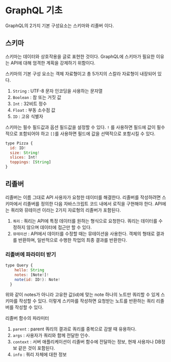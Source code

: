 # GraphQL 기초

GraphQL의 2가지 기본 구성요소는 스키마와 리졸버 이다.

## 스키마

스키마는 데이터와 상호작용을 글로 표현한 것이다. GraphQL에 스키마가 필요한 이유는 API에 대해 엄격한 계획을 강제하기 위함이다.

스키마의 기본 구성 요소는 객체 자료형이고 총 5가지의 스칼라 자료형이 내장되어 있다.

1. `String` : UTF-8 문자 인코딩을 사용하는 문자열
2. `Boolean` : 참 또는 거짓 값
3. `Int` : 32비트 정수
4. `Float` : 부동 소수점 값
5. `ID` : 고유 식별자

스키마는 필수 필드값과 옵션 필드값을 설정할 수 있다.
`!` 를 사용하면 필드에 값이 필수적으로 포함되어야 하고 `[]`를 사용하면 필드에 값을 선택적으로 포함시킬 수 있다.

```javascript
type Pizza {
  id: ID!
  size: String!
  slices: Int!
  toppings: [String]
}
```

## 리졸버

리졸버는 이름 그대로 API 사용자가 요청한 데이터를 해결한다.
리졸버를 작성하려면 스키마에서 리졸버를 정의한 다음 자바스크립트 코드 내에서 로직을 구현해야 한다. API에는 쿼리와 뮤테이션 이라는 2가지 자료형의 리졸버가 포함된다.

1. `쿼리` : 쿼리는 API에 특정 데이터를 원하는 형식으로 요청한다. 쿼리는 데이터를 수정하지 않으며 데이터에 접근만 할 수 있다.
2. `뮤테이션` : API에서 데이터를 수정할 때는 뮤테이션을 사용한다. 객체의 형태로 결과를 반환하며, 일반적으로 수행한 작업의 최종 결과를 반환한다.

### 리졸버에 파라미터 받기

```javascript
type Query {
    hello: String
    notes: [Note!]!
    note(id: ID!): Note!
  }
```

위와 같이 notes가 아니라 고유한 값(id)에 맞는 note 하나의 노트만 쿼리할 수 있게 스키마를 작성할 수 있다. 이렇게 스키마를 작성하면 요청받는 노트를 반환하는 쿼리 리졸버를 작성할 수 있다.

리졸버 함수의 파라미터

1. `parent` : parent 쿼리의 결과로 쿼리를 중복으로 감쌀 때 유용하다.
2. `args` : 사용자가 쿼리와 함께 전달한 인수.
3. `context` : 서버 애플리케이션이 리졸버 함수에 전달하는 정보, 현재 사용자나 DB정보 같은 것이 포함된다.
4. `info` : 쿼리 자체에 대한 정보
